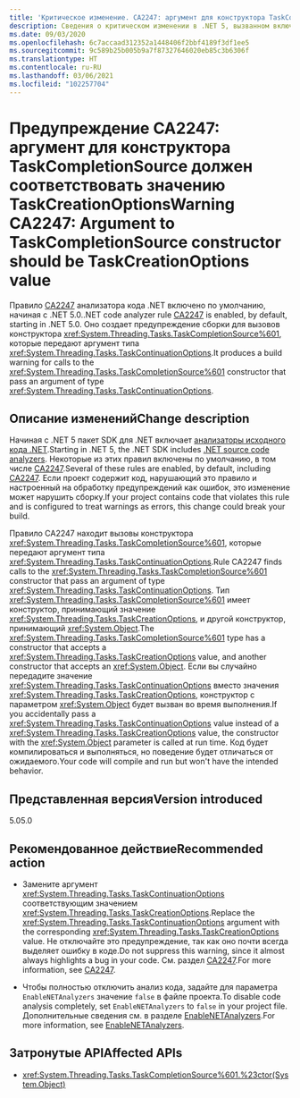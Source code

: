 ```yaml
---
title: 'Критическое изменение. CA2247: аргумент для конструктора TaskCompletionSource должен соответствовать значению TaskCreationOptions'
description: Сведения о критическом изменении в .NET 5, вызванном включением правила анализа кода CA2247.
ms.date: 09/03/2020
ms.openlocfilehash: 6c7accaad312352a1448406f2bbf4189f3df1ee5
ms.sourcegitcommit: 9c589b25b005b9a7f87327646020eb85c3b6306f
ms.translationtype: HT
ms.contentlocale: ru-RU
ms.lasthandoff: 03/06/2021
ms.locfileid: "102257704"
---
```

# <a name="warning-ca2247-argument-to-taskcompletionsource-constructor-should-be-taskcreationoptions-value"></a><span data-ttu-id="3342c-103">Предупреждение CA2247: аргумент для конструктора TaskCompletionSource должен соответствовать значению TaskCreationOptions</span><span class="sxs-lookup"><span data-stu-id="3342c-103">Warning CA2247: Argument to TaskCompletionSource constructor should be TaskCreationOptions value</span></span>

<span data-ttu-id="3342c-104">Правило [CA2247](/visualstudio/code-quality/ca2247) анализатора кода .NET включено по умолчанию, начиная с .NET 5.0.</span><span class="sxs-lookup"><span data-stu-id="3342c-104">.NET code analyzer rule [CA2247](/visualstudio/code-quality/ca2247) is enabled, by default, starting in .NET 5.0.</span></span> <span data-ttu-id="3342c-105">Оно создает предупреждение сборки для вызовов конструктора <xref:System.Threading.Tasks.TaskCompletionSource%601>, которые передают аргумент типа <xref:System.Threading.Tasks.TaskContinuationOptions>.</span><span class="sxs-lookup"><span data-stu-id="3342c-105">It produces a build warning for calls to the <xref:System.Threading.Tasks.TaskCompletionSource%601> constructor that pass an argument of type <xref:System.Threading.Tasks.TaskContinuationOptions>.</span></span>

## <a name="change-description"></a><span data-ttu-id="3342c-106">Описание изменений</span><span class="sxs-lookup"><span data-stu-id="3342c-106">Change description</span></span>

<span data-ttu-id="3342c-107">Начиная с .NET 5 пакет SDK для .NET включает [анализаторы исходного кода .NET](../../../../fundamentals/code-analysis/overview.md).</span><span class="sxs-lookup"><span data-stu-id="3342c-107">Starting in .NET 5, the .NET SDK includes [.NET source code analyzers](../../../../fundamentals/code-analysis/overview.md).</span></span> <span data-ttu-id="3342c-108">Некоторые из этих правил включены по умолчанию, в том числе [CA2247](/visualstudio/code-quality/ca2247).</span><span class="sxs-lookup"><span data-stu-id="3342c-108">Several of these rules are enabled, by default, including [CA2247](/visualstudio/code-quality/ca2247).</span></span> <span data-ttu-id="3342c-109">Если проект содержит код, нарушающий это правило и настроенный на обработку предупреждений как ошибок, это изменение может нарушить сборку.</span><span class="sxs-lookup"><span data-stu-id="3342c-109">If your project contains code that violates this rule and is configured to treat warnings as errors, this change could break your build.</span></span>

<span data-ttu-id="3342c-110">Правило CA2247 находит вызовы конструктора <xref:System.Threading.Tasks.TaskCompletionSource%601>, которые передают аргумент типа <xref:System.Threading.Tasks.TaskContinuationOptions>.</span><span class="sxs-lookup"><span data-stu-id="3342c-110">Rule CA2247 finds calls to the <xref:System.Threading.Tasks.TaskCompletionSource%601> constructor that pass an argument of type <xref:System.Threading.Tasks.TaskContinuationOptions>.</span></span> <span data-ttu-id="3342c-111">Тип <xref:System.Threading.Tasks.TaskCompletionSource%601> имеет конструктор, принимающий значение <xref:System.Threading.Tasks.TaskCreationOptions>, и другой конструктор, принимающий <xref:System.Object>.</span><span class="sxs-lookup"><span data-stu-id="3342c-111">The <xref:System.Threading.Tasks.TaskCompletionSource%601> type has a constructor that accepts a <xref:System.Threading.Tasks.TaskCreationOptions> value, and another constructor that accepts an <xref:System.Object>.</span></span> <span data-ttu-id="3342c-112">Если вы случайно передадите значение <xref:System.Threading.Tasks.TaskContinuationOptions> вместо значения <xref:System.Threading.Tasks.TaskCreationOptions>, конструктор с параметром <xref:System.Object> будет вызван во время выполнения.</span><span class="sxs-lookup"><span data-stu-id="3342c-112">If you accidentally pass a <xref:System.Threading.Tasks.TaskContinuationOptions> value instead of a <xref:System.Threading.Tasks.TaskCreationOptions> value, the constructor with the <xref:System.Object> parameter is called at run time.</span></span> <span data-ttu-id="3342c-113">Код будет компилироваться и выполняться, но поведение будет отличаться от ожидаемого.</span><span class="sxs-lookup"><span data-stu-id="3342c-113">Your code will compile and run but won't have the intended behavior.</span></span>

## <a name="version-introduced"></a><span data-ttu-id="3342c-114">Представленная версия</span><span class="sxs-lookup"><span data-stu-id="3342c-114">Version introduced</span></span>

<span data-ttu-id="3342c-115">5.0</span><span class="sxs-lookup"><span data-stu-id="3342c-115">5.0</span></span>

## <a name="recommended-action"></a><span data-ttu-id="3342c-116">Рекомендованное действие</span><span class="sxs-lookup"><span data-stu-id="3342c-116">Recommended action</span></span>

- <span data-ttu-id="3342c-117">Замените аргумент <xref:System.Threading.Tasks.TaskContinuationOptions> соответствующим значением <xref:System.Threading.Tasks.TaskCreationOptions>.</span><span class="sxs-lookup"><span data-stu-id="3342c-117">Replace the <xref:System.Threading.Tasks.TaskContinuationOptions> argument with the corresponding <xref:System.Threading.Tasks.TaskCreationOptions> value.</span></span> <span data-ttu-id="3342c-118">Не отключайте это предупреждение, так как оно почти всегда выделяет ошибку в коде.</span><span class="sxs-lookup"><span data-stu-id="3342c-118">Do not suppress this warning, since it almost always highlights a bug in your code.</span></span> <span data-ttu-id="3342c-119">См. раздел [CA2247](/visualstudio/code-quality/ca2247).</span><span class="sxs-lookup"><span data-stu-id="3342c-119">For more information, see [CA2247](/visualstudio/code-quality/ca2247).</span></span>

- <span data-ttu-id="3342c-120">Чтобы полностью отключить анализ кода, задайте для параметра `EnableNETAnalyzers` значение `false` в файле проекта.</span><span class="sxs-lookup"><span data-stu-id="3342c-120">To disable code analysis completely, set `EnableNETAnalyzers` to `false` in your project file.</span></span> <span data-ttu-id="3342c-121">Дополнительные сведения см. в разделе [EnableNETAnalyzers](../../../project-sdk/msbuild-props.md#enablenetanalyzers).</span><span class="sxs-lookup"><span data-stu-id="3342c-121">For more information, see [EnableNETAnalyzers](../../../project-sdk/msbuild-props.md#enablenetanalyzers).</span></span>

## <a name="affected-apis"></a><span data-ttu-id="3342c-122">Затронутые API</span><span class="sxs-lookup"><span data-stu-id="3342c-122">Affected APIs</span></span>

- <xref:System.Threading.Tasks.TaskCompletionSource%601.%23ctor(System.Object)>

<!--

### Affected APIs

- ``M:System.Threading.Tasks.TaskCompletionSource`1.#ctor(System.Object)``

### Category

Code analysis

-->
